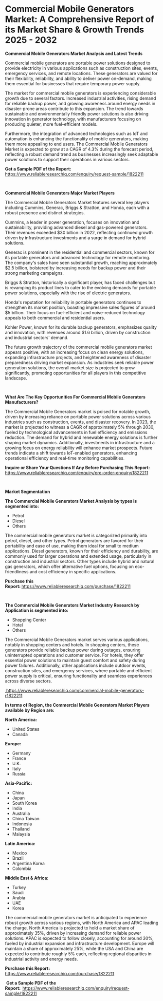 <p><h1>Commercial Mobile Generators Market: A Comprehensive Report of its Market Share & Growth Trends 2025 - 2032</h1></p><p><strong>Commercial Mobile Generators Market Analysis and Latest Trends</strong></p>
<p><p>Commercial mobile generators are portable power solutions designed to provide electricity in various applications such as construction sites, events, emergency services, and remote locations. These generators are valued for their flexibility, reliability, and ability to deliver power on-demand, making them essential for businesses that require temporary power supply.</p><p>The market for commercial mobile generators is experiencing considerable growth due to several factors. Increased industrial activities, rising demand for reliable backup power, and growing awareness around energy needs in disaster-prone areas contribute to this expansion. The trend towards sustainable and environmentally friendly power solutions is also driving innovation in generator technology, with manufacturers focusing on producing quieter, more fuel-efficient models.</p><p>Furthermore, the integration of advanced technologies such as IoT and automation is enhancing the functionality of mobile generators, making them more appealing to end users. The Commercial Mobile Generators Market is expected to grow at a CAGR of 4.3% during the forecast period, reflecting a robust demand trend as businesses increasingly seek adaptable power solutions to support their operations in various sectors.</p></p>
<p><strong>Get a Sample PDF of the Report:&nbsp;</strong> <a href="https://www.reliableresearchiq.com/enquiry/request-sample/1822211?utm_campaign=1082&utm_medium=2&utm_source=Github&utm_content=ia&utm_term=16042025&utm_id=commercial-mobile-generators">https://www.reliableresearchiq.com/enquiry/request-sample/1822211</a></p>
<p>&nbsp;</p>
<p><strong>Commercial Mobile Generators Major Market Players</strong></p>
<p><p>The Commercial Mobile Generators Market features several key players including Cummins, Generac, Briggs & Stratton, and Honda, each with a robust presence and distinct strategies. </p><p>Cummins, a leader in power generation, focuses on innovation and sustainability, providing advanced diesel and gas-powered generators. Their revenues exceeded $30 billion in 2022, reflecting continued growth driven by infrastructure investments and a surge in demand for hybrid solutions.</p><p>Generac is prominent in the residential and commercial sectors, known for its portable generators and advanced technology for remote monitoring. The company's sales have seen substantial growth, reaching approximately $2.5 billion, bolstered by increasing needs for backup power and their strong marketing campaigns.</p><p>Briggs & Stratton, historically a significant player, has faced challenges but is revamping its product lines to cater to the evolving demands for portable power solutions, especially with the rise of electric generators. </p><p>Honda's reputation for reliability in portable generators continues to strengthen its market position, boasting impressive sales figures of around $5 billion. Their focus on fuel-efficient and noise-reduced technology appeals to both commercial and residential users.</p><p>Kohler Power, known for its durable backup generators, emphasizes quality and innovation, with revenues around $1.6 billion, driven by construction and industrial sectors' demand.</p><p>The future growth trajectory of the commercial mobile generators market appears positive, with an increasing focus on clean energy solutions, expanding infrastructure projects, and heightened awareness of disaster preparedness driving market expansion. As industries seek reliable power generation solutions, the overall market size is projected to grow significantly, promoting opportunities for all players in this competitive landscape.</p></p>
<p>&nbsp;</p>
<p><strong>What Are The Key Opportunities For Commercial Mobile Generators Manufacturers?</strong></p>
<p><p>The Commercial Mobile Generators market is poised for notable growth, driven by increasing reliance on portable power solutions across various industries such as construction, events, and disaster recovery. In 2023, the market is projected to witness a CAGR of approximately 5% through 2030, fueled by technological advancements in fuel efficiency and emissions reduction. The demand for hybrid and renewable energy solutions is further shaping market dynamics. Additionally, investments in infrastructure and a growing focus on energy reliability will enhance market prospects. Future trends indicate a shift towards IoT-enabled generators, enhancing operational efficiency and real-time monitoring capabilities.</p></p>
<p><strong>Inquire or Share Your Questions If Any Before Purchasing This Report:</strong> <a href="https://www.reliableresearchiq.com/enquiry/pre-order-enquiry/1822211?utm_campaign=1082&utm_medium=2&utm_source=Github&utm_content=ia&utm_term=16042025&utm_id=commercial-mobile-generators">https://www.reliableresearchiq.com/enquiry/pre-order-enquiry/1822211</a></p>
<p>&nbsp;</p>
<p><strong>Market Segmentation</strong></p>
<p><strong>The Commercial Mobile Generators Market Analysis by types is segmented into:</strong></p>
<p><ul><li>Petrol</li><li>Diesel</li><li>Others</li></ul></p>
<p><p>The commercial mobile generators market is categorized primarily into petrol, diesel, and other types. Petrol generators are favored for their portability and ease of use, making them ideal for small to medium applications. Diesel generators, known for their efficiency and durability, are commonly used for larger operations and extended usage, particularly in construction and industrial sectors. Other types include hybrid and natural gas generators, which offer alternative fuel options, focusing on eco-friendliness and cost efficiency in specific applications.</p></p>
<p><strong>Purchase this Report:&nbsp;</strong><a href="https://www.reliableresearchiq.com/purchase/1822211?utm_campaign=1082&utm_medium=2&utm_source=Github&utm_content=ia&utm_term=16042025&utm_id=commercial-mobile-generators">https://www.reliableresearchiq.com/purchase/1822211</a></p>
<p>&nbsp;</p>
<p><strong>The Commercial Mobile Generators Market Industry Research by Application is segmented into:</strong></p>
<p><ul><li>Shopping Center</li><li>Hotel</li><li>Others</li></ul></p>
<p><p>The Commercial Mobile Generators market serves various applications, notably in shopping centers and hotels. In shopping centers, these generators provide reliable backup power during outages, ensuring uninterrupted operations and customer service. For hotels, they offer essential power solutions to maintain guest comfort and safety during power failures. Additionally, other applications include outdoor events, construction sites, and emergency services, where portable and efficient power supply is critical, ensuring functionality and seamless experiences across diverse sectors.</p></p>
<p><a href="https://www.reliableresearchiq.com/commercial-mobile-generators-r1822211?utm_campaign=1082&utm_medium=2&utm_source=Github&utm_content=ia&utm_term=16042025&utm_id=commercial-mobile-generators">&nbsp;https://www.reliableresearchiq.com/commercial-mobile-generators-r1822211</a></p>
<p><strong>In terms of Region, the Commercial Mobile Generators Market Players available by Region are:</strong></p>
<p>
    <p> <strong> North America: </strong>
        <ul>
            <li>United States</li>
            <li>Canada</li>
        </ul>
        </p> 
    <p> <strong> Europe: </strong>
        <ul>
            <li>Germany</li>
            <li>France</li>
            <li>U.K.</li>
            <li>Italy</li>
            <li>Russia</li>
        </ul>
        </p> 
    <p> <strong> Asia-Pacific: </strong>
        <ul>
            <li>China</li>
            <li>Japan</li>
            <li>South Korea</li>
            <li>India</li>
            <li>Australia</li>
            <li>China Taiwan</li>
            <li>Indonesia</li>
            <li>Thailand</li>
            <li>Malaysia</li>
        </ul>
        </p> 
    <p> <strong> Latin America: </strong>
        <ul>
            <li>Mexico</li>
            <li>Brazil</li>
            <li>Argentina Korea</li>
            <li>Colombia</li>
        </ul>
        </p> 
    <p> <strong> Middle East & Africa: </strong>
        <ul>
            <li>Turkey</li>
            <li>Saudi</li>
            <li>Arabia</li>
            <li>UAE</li>
            <li>Korea</li>
        </ul>
    </p>
    </p>
<p><p>The commercial mobile generators market is anticipated to experience robust growth across various regions, with North America and APAC leading the charge. North America is projected to hold a market share of approximately 35%, driven by increasing demand for reliable power solutions. APAC is expected to follow closely, accounting for around 30%, fueled by industrial expansion and infrastructure development. Europe will maintain a share of approximately 25%, while the USA and China are expected to contribute roughly 5% each, reflecting regional disparities in industrial activity and energy needs.</p></p>
<p><strong>Purchase this Report: </strong><a href="https://www.reliableresearchiq.com/purchase/1822211?utm_campaign=1082&utm_medium=2&utm_source=Github&utm_content=ia&utm_term=16042025&utm_id=commercial-mobile-generators">https://www.reliableresearchiq.com/purchase/1822211</a></p>
<p>&nbsp;<strong>Get a Sample PDF of the Report:&nbsp;&nbsp;</strong><a href="https://www.reliableresearchiq.com/enquiry/request-sample/1822211?utm_campaign=1082&utm_medium=2&utm_source=Github&utm_content=ia&utm_term=16042025&utm_id=commercial-mobile-generators">https://www.reliableresearchiq.com/enquiry/request-sample/1822211</a></p>
<p><strong></strong></p>
<p><p></p><p></p><p></p></p>